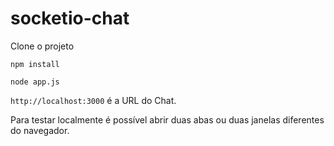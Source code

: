 # socketio-chat

Clone o projeto

`npm install`

`node app.js`

`http://localhost:3000` é a URL do Chat.

 Para testar localmente é possível abrir duas abas ou duas janelas diferentes do navegador.
